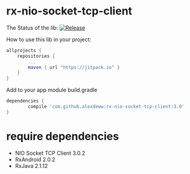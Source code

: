 # rx-nio-socket-tcp-client

The Status of the lib: 
[![Release](https://jitpack.io/v/AlexDeww/rx-nio-socket-tcp-client.svg)](https://jitpack.io/#AlexDeww/rx-nio-socket-tcp-client)

How to use this lib in your project:
```gradle
allprojects {
	repositories {
		...
		maven { url "https://jitpack.io" }
	}
}
```

Add to your app module build.gradle
```gradle
dependencies {
        compile 'com.github.alexdeww:rx-nio-socket-tcp-client:3.0'
}
```

# require dependencies
* NIO Socket TCP Client 3.0.2
* RxAndroid 2.0.2
* RxJava 2.1.12
